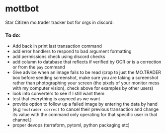 # mottbot

Star Citizen mo.trader tracker bot for orgs in discord.

### To do:

  * Add back in print last transaction command
  * add error handlers to respond to bad argument formatting
  * add permissions check using discord checks
  * add column to database that reflects if verified by OCR or is a correction or from the `pay` command
  * Give advice when an image fails to be read (crop to just the MO.TRADER box before sending screenshot, make sure you are taking a screenshot rather than photographing your screen (the pixels of your monitor mess with my computer vision), check above for examples by other users)
  * look into converters to see if I still want them
  * test that everything is asynced as we want
  * provide option to follow up a failed image by entering the data by hand (e.g `!motrader correct` to cancel their previous transaction and change its value with the command only operating for that specific user in that channel.)
  * proper devops (terraform, pytoml, python packaging etc)

